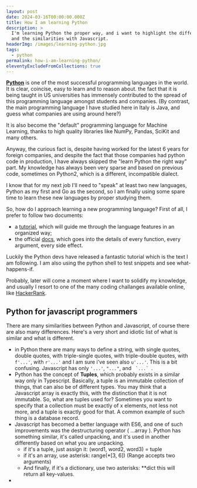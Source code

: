 ```yaml
---
layout: post
date: 2024-03-16T00:00:00.000Z
title: How I am learning Python
description: >
  I'm learning Python the proper way, and i want to highlight the differences
  and the similarities with Javascript.
headerImg: /images/learning-python.jpg
tags:
  - python
permalink: how-i-am-learning-python/
eleventyExcludeFromCollections: true
---
```


**[Python](https://docs.python.org/)** is one of the most successful programming languages in the world. It is clear, coincise, easy to learn and to reason about. the fact that it is being taught in US universities has immensely contributed to the spread of this programming language amongst students and companies. (By contrast, the main programming language I have studied here in Italy is Java, and guess what companies are using around here?)

It is also become the "default" programming language for Machine Learning, thanks to high quality libraries like NumPy, Pandas, SciKit and many others.

Anyway, the curious fact is, despite having worked for the latest 6 years for foreign companies, and despite the fact that those companies had python code in production, I have always skipped the "learn Python the right way" part. My knowledge has always been very sparse and based on previous code, sometimes on Python2, which is a different, incompatible dialect.

I know that for my next job I'll need to "speak" at least two new languages, Python as my first and Go as the second, so I am finally using some spare time to learn these new languages by proper studying them.

So, how do I approach learning a new programming language? First of all, I prefer to follow two documents:

* a [tutorial](https://docs.python.org/3/tutorial/), which will guide me through the language features in an organized way;
* the official [docs](https://docs.python.org/3/index.html), which goes into the details of every function, every argument, every side effect.

Luckily the Python devs have released a fantastic tutorial which is the text I am following. I am also using the python shell to test snippets and see what-happens-if.

Probably, later will come a moment where I want to solidify my knowledge, and usually I resort to one of the many coding challanges available online, like [HackerRank](https://www.hackerrank.com/).

## Python for javascript programmers

There are many similarities between Python and Javascript, of course there are also many differences. Here's a very short and idiotic list of what is similar and what is different.

* in Python there are many ways to define a string, with single quotes, double quotes, with triple-single quotes, with triple-double quotes, with `f'...'`, with `r'...'` and I am sure i've seen also `u'...'`. This is a bit confusing. Javascript has only `'...'`, `"..."`, and `` `...` ``.
* Python has the concept of **Tuples**, which probably exists in a similar way only in Typescript. Basically, a tuple is an immutable collection of things, that can also be of different types. You may think that a Javascript array is exactly this, with the distinction that it is not immutable. So, what are tuples used for? Sometimes you want to specify that a collection must be exactly of x elements, not less not more, and a tuple is exactly good for that. A common example of such thing is a database record.
* Javascript has becomed a better language with ES6, and one of such improvements was the destructuring operator ( ...array ). Python has something similar, it's called unpacking, and it's used in another differently based on what you are unpacking.
  * if it's a tuple, just assign it: (word1, word2, word3) = tuple
  * if it's an array, use asterisk: range(\*\[3, 6]) (Range accepts two arguments) 
  *  And finally, if it's a dictionary, use two asterisks: \*\*dict this will return all key-values.
*
